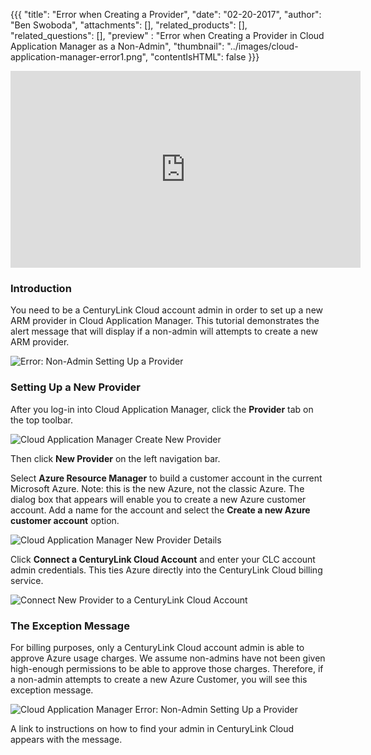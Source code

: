 {{{
  "title": "Error when Creating a Provider",
  "date": "02-20-2017",
  "author": "Ben Swoboda",
  "attachments": [],
  "related_products": [],
  "related_questions": [],
  "preview" : "Error when Creating a Provider in Cloud Application Manager as a Non-Admin",
  "thumbnail": "../images/cloud-application-manager-error1.png",
  "contentIsHTML": false
}}}

<iframe width="560" height="315" src="https://player.vimeo.com/video/204242838" frameborder="0" allowfullscreen></iframe>

### Introduction

You need to be a CenturyLink Cloud account admin in order to set up a new ARM provider in Cloud Application Manager. This tutorial demonstrates the alert message that will display if a non-admin will attempts to create a new ARM provider.

![Error: Non-Admin Setting Up a Provider](../cloud-application-manager-error2.png)

### Setting Up a New Provider

After you log-in into Cloud Application Manager, click the **Provider** tab on the top toolbar.

![Cloud Application Manager Create New Provider](../cloud-application-manager-error3.png)

Then click **New Provider** on the left navigation bar.

Select **Azure Resource Manager** to build a customer account in the current Microsoft Azure. Note: this is the new Azure, not the classic Azure. The dialog box that appears will enable you to create a new Azure customer account. Add a name for the account and select the **Create a new Azure customer account** option.

![Cloud Application Manager New Provider Details](../cloud-application-manager-error4.png)

Click **Connect a CenturyLink Cloud Account** and enter your CLC account admin credentials. This ties Azure directly into the CenturyLink Cloud billing service.

![Connect New Provider to a CenturyLink Cloud Account](../cloud-application-manager-error5.png)

### The Exception Message

For billing purposes, only a CenturyLink Cloud account admin is able to approve Azure usage charges. We assume non-admins have not been given high-enough permissions to be able to approve those charges. Therefore, if a non-admin attempts to create a new Azure Customer, you will see this exception message.

![Cloud Application Manager Error: Non-Admin Setting Up a Provider](../cloud-application-manager-error2.png)

A link to instructions on how to find your admin in CenturyLink Cloud appears with the message.
